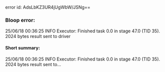 error id: AdsLbKZ3UR4jUgWbW/JSNg==
### Bloop error:

25/06/18 00:36:25 INFO Executor: Finished task 0.0 in stage 47.0 (TID 35). 2024 bytes result sent to driver
#### Short summary: 

25/06/18 00:36:25 INFO Executor: Finished task 0.0 in stage 47.0 (TID 35). 2024 bytes result sent to...